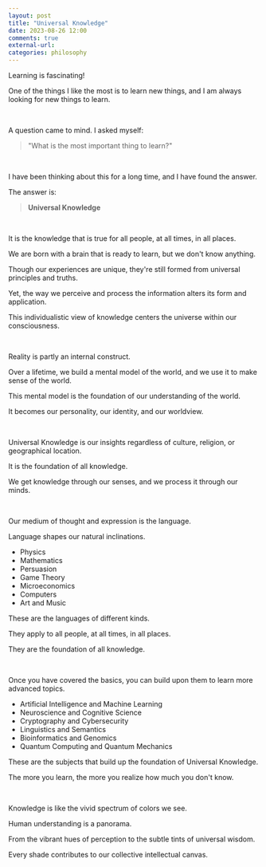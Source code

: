 ```yaml
---
layout: post
title: "Universal Knowledge"
date: 2023-08-26 12:00
comments: true
external-url:
categories: philosophy
---
```


Learning is fascinating!

One of the things I like the most is to learn new things, and I am always looking for new things to learn.

&nbsp;

A question came to mind. I asked myself:

> "What is the most important thing to learn?"

&nbsp;
&nbsp;

I have been thinking about this for a long time, and I have found the answer.

The answer is:

> **Universal Knowledge**

&nbsp;
&nbsp;

It is the knowledge that is true for all people, at all times, in all places.

We are born with a brain that is ready to learn, but we don't know anything.

Though our experiences are unique, they're still formed from universal principles and truths.

Yet, the way we perceive and process the information alters its form and application.

This individualistic view of knowledge centers the universe within our consciousness.

&nbsp;
&nbsp;

Reality is partly an internal construct.

Over a lifetime, we build a mental model of the world, and we use it to make sense of the world.

This mental model is the foundation of our understanding of the world.

It becomes our personality, our identity, and our worldview.

&nbsp;
&nbsp;

Universal Knowledge is our insights regardless of culture, religion, or geographical location.

It is the foundation of all knowledge.

We get knowledge through our senses, and we process it through our minds.

&nbsp;
&nbsp;

Our medium of thought and expression is the language.

Language shapes our natural inclinations.

- Physics
- Mathematics
- Persuasion
- Game Theory
- Microeconomics
- Computers
- Art and Music

These are the languages of different kinds.

They apply to all people, at all times, in all places.

They are the foundation of all knowledge.

&nbsp;
&nbsp;

Once you have covered the basics, you can build upon them to learn more advanced topics.

- Artificial Intelligence and Machine Learning
- Neuroscience and Cognitive Science
- Cryptography and Cybersecurity
- Linguistics and Semantics
- Bioinformatics and Genomics
- Quantum Computing and Quantum Mechanics

These are the subjects that build up the foundation of Universal Knowledge.

The more you learn, the more you realize how much you don't know.

&nbsp;
&nbsp;

Knowledge is like the vivid spectrum of colors we see.

Human understanding is a panorama.

From the vibrant hues of perception to the subtle tints of universal wisdom.

Every shade contributes to our collective intellectual canvas.

